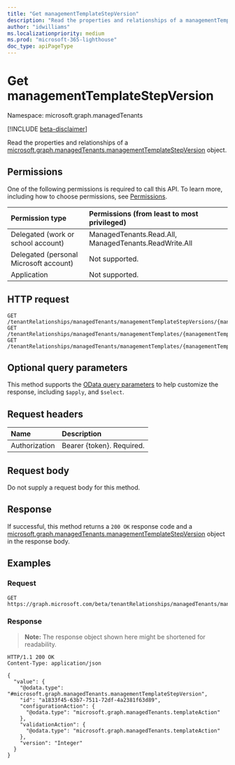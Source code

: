 ```yaml
---
title: "Get managementTemplateStepVersion"
description: "Read the properties and relationships of a managementTemplateStepVersion object."
author: "idwilliams"
ms.localizationpriority: medium
ms.prod: "microsoft-365-lighthouse"
doc_type: apiPageType
---
```


# Get managementTemplateStepVersion
Namespace: microsoft.graph.managedTenants

[!INCLUDE [beta-disclaimer](../../includes/beta-disclaimer.md)]

Read the properties and relationships of a [microsoft.graph.managedTenants.managementTemplateStepVersion](../resources/managedtenants-managementtemplatestepversion.md) object.

## Permissions
One of the following permissions is required to call this API. To learn more, including how to choose permissions, see [Permissions](/graph/permissions-reference).

|Permission type|Permissions (from least to most privileged)|
|:---|:---|
|Delegated (work or school account)|ManagedTenants.Read.All, ManagedTenants.ReadWrite.All|
|Delegated (personal Microsoft account)|Not supported.|
|Application|Not supported.|

## HTTP request

<!-- {
  "blockType": "ignored"
}
-->
``` http
GET /tenantRelationships/managedTenants/managementTemplateStepVersions/{managementTemplateStepVersionId}
GET /tenantRelationships/managedTenants/managementTemplates/{managementTemplateId}/managementTemplateSteps/{managementTemplateStepId}/stepVersions/{managementTemplateStepVersionId}
GET /tenantRelationships/managedTenants/managementTemplates/{managementTemplateId}/managementTemplateSteps/{managementTemplateStepId}/stepVersions/{managementTemplateStepVersionId}/deployments/{managementTemplateStepDeploymentId}/templateStepVersion
```

## Optional query parameters

This method supports the [OData query parameters](/graph/query-parameters) to help customize the response, including `$apply`, and `$select`.

## Request headers
|Name|Description|
|:---|:---|
|Authorization|Bearer {token}. Required.|

## Request body
Do not supply a request body for this method.

## Response

If successful, this method returns a `200 OK` response code and a [microsoft.graph.managedTenants.managementTemplateStepVersion](../resources/managedtenants-managementtemplatestepversion.md) object in the response body.

## Examples

### Request
<!-- {
  "blockType": "request",
  "name": "get_managementtemplatestepversion"
}
-->
``` http
GET https://graph.microsoft.com/beta/tenantRelationships/managedTenants/managementTemplateStepVersions/{managementTemplateStepVersionId}
```


### Response
>**Note:** The response object shown here might be shortened for readability.
<!-- {
  "blockType": "response",
  "truncated": true,
  "@odata.type": "microsoft.graph.managedTenants.managementTemplateStepVersion"
}
-->
``` http
HTTP/1.1 200 OK
Content-Type: application/json

{
  "value": {
    "@odata.type": "#microsoft.graph.managedTenants.managementTemplateStepVersion",
    "id": "a1833f45-63b7-7511-72df-4a2381f63d89",
    "configurationAction": {
      "@odata.type": "microsoft.graph.managedTenants.templateAction"
    },
    "validationAction": {
      "@odata.type": "microsoft.graph.managedTenants.templateAction"
    },
    "version": "Integer"
  }
}
```

